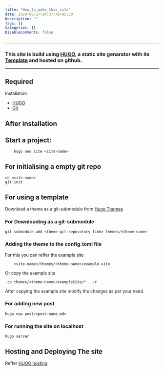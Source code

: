 ```yaml
---
title: "How_to_make_this_site"
date: 2020-06-27T14:37:48+05:30
Description: ""
Tags: []
Categories: []
DisableComments: false
---
```

---

### This site is build using [HUGO](https://gohugo.io/), a static site genarator with its [Template](https://themes.gohugo.io/anatole/) and hosted on github.

---
## Required
Installation

* [HUGO](https://gohugo.io/)
* [Git](https://git-scm.com/downloads)

## After installation
## Start a project:
        hugo new site <site-name>
    
## For initialising a empty git repo
    cd <site-name>
    git init

## For using a template
Download a theme as a git-submodule from [Hugo Themes](https://themes.gohugo.io/)

### For Downloading as a git-submodule

    git submodule add <theme git-reposotory link> themes/<theme-name>

### Adding the theme to the config.toml file

For this you can reffer the example site

        <site-name>/themes/<theme-name>/example-site

Or copy the example site

     cp themes/<theme-name>/exampleSite/* . -r

After copying the example site modify the changes as per your need.

### For adding new post

    hugo new post/<post-name.md>

### For running the site on localhost

    hugo server

## Hosting and Deploying The site

Reffer [HUGO hosting](https://gohugo.io/hosting-and-deployment/)



